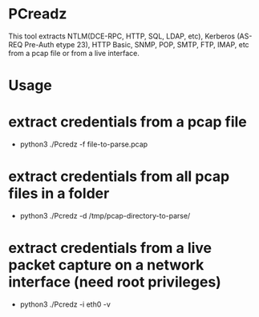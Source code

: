 # PCreadz
This tool extracts NTLM(DCE-RPC, HTTP, SQL, LDAP, etc), Kerberos (AS-REQ Pre-Auth etype 23), HTTP Basic, SNMP, POP, SMTP, FTP, IMAP, etc from a pcap file or from a live interface.

# Usage
# extract credentials from a pcap file
- python3 ./Pcredz -f file-to-parse.pcap

# extract credentials from all pcap files in a folder
- python3 ./Pcredz -d /tmp/pcap-directory-to-parse/

# extract credentials from a live packet capture on a network interface (need root privileges)
- python3 ./Pcredz -i eth0 -v
